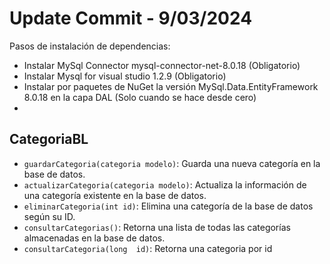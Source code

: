 # Update Commit - 9/03/2024

Pasos de instalación de dependencias:

- Instalar MySql Connector mysql-connector-net-8.0.18 (Obligatorio)
- Instalar Mysql for visual studio 1.2.9 (Obligatorio)
- Instalar por paquetes de NuGet la versión MySql.Data.EntityFramework 8.0.18 en la capa DAL (Solo cuando se hace desde cero)
- 
## CategoriaBL

- `guardarCategoria(categoria modelo)`: Guarda una nueva categoría en la base de datos.
- `actualizarCategoria(categoria modelo)`: Actualiza la información de una categoría existente en la base de datos.
- `eliminarCategoria(int id)`: Elimina una categoría de la base de datos según su ID.
- `consultarCategorias()`: Retorna una lista de todas las categorías almacenadas en la base de datos.
- `consultarCategoria(long  id)`: Retorna una categoria por id


